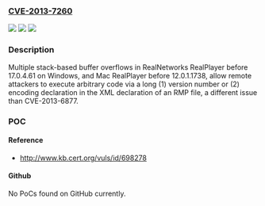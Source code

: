 ### [CVE-2013-7260](https://cve.mitre.org/cgi-bin/cvename.cgi?name=CVE-2013-7260)
![](https://img.shields.io/static/v1?label=Product&message=n%2Fa&color=blue)
![](https://img.shields.io/static/v1?label=Version&message=n%2Fa&color=blue)
![](https://img.shields.io/static/v1?label=Vulnerability&message=n%2Fa&color=brighgreen)

### Description

Multiple stack-based buffer overflows in RealNetworks RealPlayer before 17.0.4.61 on Windows, and Mac RealPlayer before 12.0.1.1738, allow remote attackers to execute arbitrary code via a long (1) version number or (2) encoding declaration in the XML declaration of an RMP file, a different issue than CVE-2013-6877.

### POC

#### Reference
- http://www.kb.cert.org/vuls/id/698278

#### Github
No PoCs found on GitHub currently.

